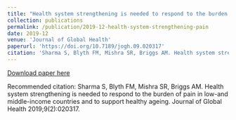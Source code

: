 ```yaml
---
title: "Health system strengthening is needed to respond to the burden of pain in low-and middle-income countries and to support healthy ageing"
collection: publications
permalink: /publication/2019-12-health-system-strengthening-pain
date: 2019-12
venue: 'Journal of Global Health'
paperurl: 'https://doi.org/10.7189/jogh.09.020317'
citation: 'Sharma S, Blyth FM, Mishra SR, Briggs AM. Health system strengthening is needed to respond to the burden of pain in low-and middle-income countries and to support healthy ageing. Journal of Global Health 2019;9(2):020317.'
---
```


<a href='https://doi.org/10.7189/jogh.09.020317'>Download paper here</a>

Recommended citation: Sharma S, Blyth FM, Mishra SR, Briggs AM. Health system strengthening is needed to respond to the burden of pain in low-and middle-income countries and to support healthy ageing. Journal of Global Health 2019;9(2):020317.